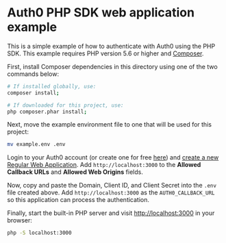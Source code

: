 # Auth0 PHP SDK web application example

This is a simple example of how to authenticate with Auth0 using the PHP SDK. This example requires PHP version 5.6 or higher and [Composer](https://getcomposer.org/doc/00-intro.md).

First, install Composer dependencies in this directory using one of the two commands below:

```bash
# If installed globally, use:
composer install;

# If downloaded for this project, use:
php composer.phar install;
```

Next, move the example environment file to one that will be used for this project:

```bash
mv example.env .env
``` 

Login to your Auth0 account (or create one for free [here](https://auth0.com/signup)) and [create a new Regular Web Application](https://auth0.com/docs/clients). Add `http://localhost:3000` to the **Allowed Callback URLs** and **Allowed Web Origins** fields. 

Now, copy and paste the Domain, Client ID, and Client Secret into the `.env` file created above. Add `http://localhost:3000` as the `AUTH0_CALLBACK_URL` so this application can process the authentication.

Finally, start the built-in PHP server and visit [http://localhost:3000](http://localhost:3000) in your browser:

```bash
php -S localhost:3000
```